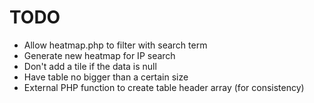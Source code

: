 # TODO

- Allow heatmap.php to filter with search term
- Generate new heatmap for IP search
- Don't add a tile if the data is null
- Have table no bigger than a certain size
- External PHP function to create table header array (for consistency)
